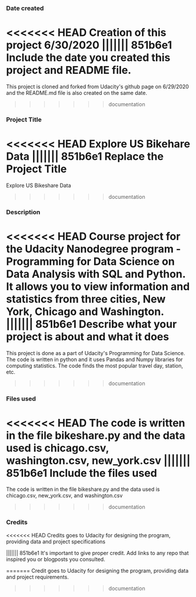 ### Date created
<<<<<<< HEAD
Creation of this project 6/30/2020
||||||| 851b6e1
Include the date you created this project and README file.
=======
This project is cloned and forked from Udacity's github page on 6/29/2020 and the README.md file is also created on the same date.
>>>>>>> documentation

### Project Title
<<<<<<< HEAD
Explore US Bikehare Data
||||||| 851b6e1
Replace the Project Title
=======
Explore US Bikeshare Data
>>>>>>> documentation

### Description
<<<<<<< HEAD
Course project for the Udacity Nanodegree program - Programming for Data Science on Data Analysis with SQL and Python. It allows you to view information and statistics from three cities, New York, Chicago and Washington.
||||||| 851b6e1
Describe what your project is about and what it does
=======
This project is done as a part of Udacity's Programming for Data Science. The code is written in python and it uses Pandas and Numpy libraries for computing statistics. The code finds the most popular travel day, station, etc.
>>>>>>> documentation

### Files used
<<<<<<< HEAD
The code is written in the file bikeshare.py and the data used is chicago.csv, washington.csv, new_york.csv
||||||| 851b6e1
Include the files used
=======
The code is written in the file bikeshare.py and the data used is chicago.csv, new_york.csv, and washington.csv
>>>>>>> documentation

### Credits
<<<<<<< HEAD
Credits goes to Udacity for designing the program, providing data and project specifications 

||||||| 851b6e1
It's important to give proper credit. Add links to any repo that inspired you or blogposts you consulted.

=======
Credit goes to Udacity for designing the program, providing data and project requirements.
>>>>>>> documentation
